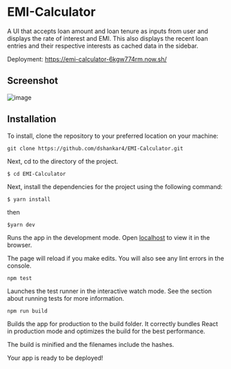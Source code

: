 # EMI-Calculator
A UI that accepts loan amount and loan tenure as inputs from user and displays the rate of interest and EMI.
This also displays the recent loan entries and their respective interests as cached data in the sidebar.

Deployment: https://emi-calculator-6kgw774rm.now.sh/

## Screenshot
![image](https://res.cloudinary.com/shankar4/image/upload/v1646895925/Screenshot_2022-03-10_123328_r27xnn.png)

## Installation

To install, clone the repository to your preferred location on your machine:

`git clone https://github.com/dshankar4/EMI-Calculator.git`

Next, cd to the directory of the project.

`$ cd EMI-Calculator`

Next, install the dependencies for the project using the following command:

`$ yarn install`

 then

`$yarn dev`

Runs the app in the development mode.
Open [localhost](http://localhost:3000) to view it in the browser.

The page will reload if you make edits.
You will also see any lint errors in the console.

`npm test`

Launches the test runner in the interactive watch mode.
See the section about running tests for more information.

`npm run build`

Builds the app for production to the build folder.
It correctly bundles React in production mode and optimizes the build for the best performance.

The build is minified and the filenames include the hashes.

Your app is ready to be deployed!
